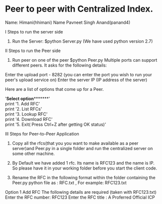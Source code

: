 # Peer to peer with Centralized Index.
Name: Himani(hhimani)
Name Pavneet Singh Anand(panand4)

I Steps to run the server side 


1) Run the Server: $python Server.py (We have used python version 2.7) 

II Steps to run the Peer side 
1) Run peer on one of the peer $python Peer.py 
Multiple ports can support different peers.
It asks for the following details:

Enter the upload port - 8282 (you can enter the port you wish to run your peer's upload service on)
Enter the server IP (IP address of the server)

Here are a list of options that come up for a Peer.

'************Select option*******************'<br>
    print '1. Add RFC'<br>
    print '2. List RFCs'<br>
    print '3. Lookup RFC'<br>
    print '4. Download RFC'<br>
    print '5. Exit( Press Ctrl+Z after getting OK status)'<br>

III Steps for Peer-to-Peer Application 
1) Copy all the rfcs(that you you want to make available as a peer server)and Peer.py in a single 
folder and run the centralized server on some other machine. 
2) By Default we have added 1 rfc. Its name is RFC123 and the name is IP.
So please have it in your working folder before you start the client code.

1) Rename the RFC in the following format within the folder containing the Peer.py python file as : RFC<number>.txt , For example: RFC123.txt

Option 1 Add RFC
The following details are required (taken with RFC123.txt)
Enter the RFC number: RFC123
Enter the RFC title : A Proferred Official ICP
